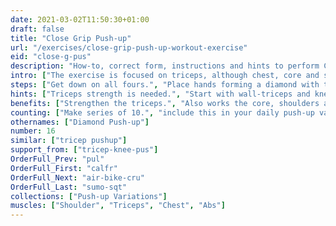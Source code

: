 ```yaml
---
date: 2021-03-02T11:50:30+01:00
draft: false
title: "Close Grip Push-up"
url: "/exercises/close-grip-push-up-workout-exercise"
eid: "close-g-pus"
description: "How-to, correct form, instructions and hints to perform Close Grip Push-up. Similar exercises and video demo"
intro: ["The exercise is focused on triceps, although chest, core and shoulders are also involved."]
steps: ["Get down on all fours.", "Place hands forming a diamond with thumb and indicator fingers.", "Straighten arms and legs.", "Lower the body, the chest nearly touches the floor.", "Pause, then straight your arms and push back up."]
hints: ["Triceps strength is needed.", "Start with wall-triceps and knee-triceps push-ups, if needed.", "keep your core engaged, the all body in a straight line."]
benefits: ["Strengthen the triceps.", "Also works the core, shoulders and chest."]
counting: ["Make series of 10.", "include this in your daily push-up variations."]
othernames: ["Diamond Push-up"]
number: 16
similar: ["tricep pushup"]
support_from: ["tricep-knee-pus"]
OrderFull_Prev: "pul"
OrderFull_First: "calfr"
OrderFull_Next: "air-bike-cru"
OrderFull_Last: "sumo-sqt"
collections: ["Push-up Variations"]
muscles: ["Shoulder", "Triceps", "Chest", "Abs"]
---
```


